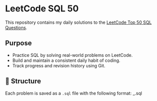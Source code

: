 # LeetCode SQL 50

This repository contains my daily solutions to the [LeetCode Top 50 SQL Questions](https://leetcode.com/studyplan/top-sql-50/).

## Purpose

- Practice SQL by solving real-world problems on LeetCode.
- Build and maintain a consistent daily habit of coding.
- Track progress and revision history using Git.

## 📁 Structure

Each problem is saved as a `.sql` file with the following format: <problem-id>_<short-title>.sql

